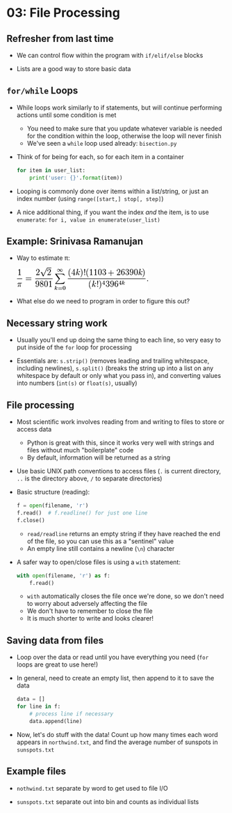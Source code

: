 03: File Processing
================================================================================

Refresher from last time
--------------------------------------------------------------------------------

- We can control flow within the program with `if/elif/else` blocks

- Lists are a good way to store basic data


`for/while` Loops
--------------------------------------------------------------------------------

- While loops work similarly to if statements, but will continue performing
  actions until some condition is met
  - You need to make sure that you update whatever variable is needed for the
    condition within the loop, otherwise the loop will never finish
  - We've seen a `while` loop used already: `bisection.py`

- Think of for being for each, so for each item in a container
  ```python
  for item in user_list:
      print('user: {}'.format(item))
  ```
- Looping is commonly done over items within a list/string, or just an index
  number (using `range([start,] stop[, step]`)

- A nice additional thing, if you want the index *and* the item, is to use
  `enumerate`: `for i, value in enumerate(user_list)`


Example: Srinivasa Ramanujan
--------------------------------------------------------------------------------

- Way to estimate π:

  ![](./pi.png)

- What else do we need to program in order to figure this out?


Necessary string work
--------------------------------------------------------------------------------

- Usually you'll end up doing the same thing to each line, so very easy to put
  inside of the `for` loop for processing

- Essentials are: `s.strip()` (removes leading and trailing whitespace,
  including newlines), `s.split()` (breaks the string up into a list on any
  whitespace by default or only what you pass in), and converting values into
  numbers (`int(s)` or `float(s)`, usually)


File processing
--------------------------------------------------------------------------------

- Most scientific work involves reading from and writing to files to store or
  access data
  - Python is great with this, since it works very well with strings and files
    without much "boilerplate" code
  - By default, information will be returned as a string

- Use basic UNIX path conventions to access files (`.` is current directory,
  `..` is the directory above, `/` to separate directories)

- Basic structure (reading):
  ```python
  f = open(filename, 'r')
  f.read()  # f.readline() for just one line
  f.close()
  ```
  - `read/readline` returns an empty string if they have reached the end of the
    file, so you can use this as a "sentinel" value
  - An empty line still contains a newline (`\n`) character

- A safer way to open/close files is using a `with` statement:
  ```python
  with open(filename, 'r') as f:
      f.read()
  ```
  - `with` automatically closes the file once we're done, so we don't need to
    worry about adversely affecting the file
  - We don't have to remember to close the file
  - It is much shorter to write and looks clearer!

Saving data from files
--------------------------------------------------------------------------------

- Loop over the data or read until you have everything you need (`for` loops are
  great to use here!)

- In general, need to create an empty list, then append to it to save the data
  ```python
  data = []
  for line in f:
      # process line if necessary
      data.append(line)
  ```

- Now, let's do stuff with the data! Count up how many times each word appears
  in `northwind.txt`, and find the average number of sunspots in `sunspots.txt`


Example files
--------------------------------------------------------------------------------

- `nothwind.txt` separate by word to get used to file I/O

- `sunspots.txt` separate out into bin and counts as individual lists
